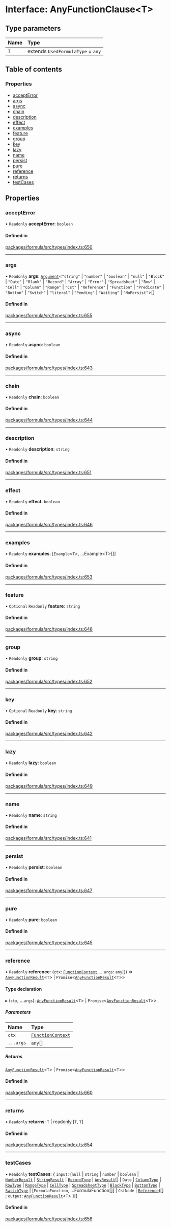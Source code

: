 # Interface: AnyFunctionClause<T\>

## Type parameters

| Name | Type                              |
| :--- | :-------------------------------- |
| `T`  | extends `UsedFormulaType` = `any` |

## Table of contents

### Properties

- [acceptError](AnyFunctionClause.md#accepterror)
- [args](AnyFunctionClause.md#args)
- [async](AnyFunctionClause.md#async)
- [chain](AnyFunctionClause.md#chain)
- [description](AnyFunctionClause.md#description)
- [effect](AnyFunctionClause.md#effect)
- [examples](AnyFunctionClause.md#examples)
- [feature](AnyFunctionClause.md#feature)
- [group](AnyFunctionClause.md#group)
- [key](AnyFunctionClause.md#key)
- [lazy](AnyFunctionClause.md#lazy)
- [name](AnyFunctionClause.md#name)
- [persist](AnyFunctionClause.md#persist)
- [pure](AnyFunctionClause.md#pure)
- [reference](AnyFunctionClause.md#reference)
- [returns](AnyFunctionClause.md#returns)
- [testCases](AnyFunctionClause.md#testcases)

## Properties

### <a id="accepterror" name="accepterror"></a> acceptError

• `Readonly` **acceptError**: `boolean`

#### Defined in

[packages/formula/src/types/index.ts:650](https://github.com/mashcard/mashcard/blob/main/packages/formula/src/types/index.ts#L650)

---

### <a id="args" name="args"></a> args

• `Readonly` **args**: [`Argument`](Argument.md)<`"string"` \| `"number"` \| `"boolean"` \| `"null"` \| `"Block"` \| `"Date"` \| `"Blank"` \| `"Record"` \| `"Array"` \| `"Error"` \| `"Spreadsheet"` \| `"Row"` \| `"Cell"` \| `"Column"` \| `"Range"` \| `"Cst"` \| `"Reference"` \| `"Function"` \| `"Predicate"` \| `"Button"` \| `"Switch"` \| `"literal"` \| `"Pending"` \| `"Waiting"` \| `"NoPersist"`\>[]

#### Defined in

[packages/formula/src/types/index.ts:655](https://github.com/mashcard/mashcard/blob/main/packages/formula/src/types/index.ts#L655)

---

### <a id="async" name="async"></a> async

• `Readonly` **async**: `boolean`

#### Defined in

[packages/formula/src/types/index.ts:643](https://github.com/mashcard/mashcard/blob/main/packages/formula/src/types/index.ts#L643)

---

### <a id="chain" name="chain"></a> chain

• `Readonly` **chain**: `boolean`

#### Defined in

[packages/formula/src/types/index.ts:644](https://github.com/mashcard/mashcard/blob/main/packages/formula/src/types/index.ts#L644)

---

### <a id="description" name="description"></a> description

• `Readonly` **description**: `string`

#### Defined in

[packages/formula/src/types/index.ts:651](https://github.com/mashcard/mashcard/blob/main/packages/formula/src/types/index.ts#L651)

---

### <a id="effect" name="effect"></a> effect

• `Readonly` **effect**: `boolean`

#### Defined in

[packages/formula/src/types/index.ts:646](https://github.com/mashcard/mashcard/blob/main/packages/formula/src/types/index.ts#L646)

---

### <a id="examples" name="examples"></a> examples

• `Readonly` **examples**: [`Example`<`T`\>, ...Example<T\>[]]

#### Defined in

[packages/formula/src/types/index.ts:653](https://github.com/mashcard/mashcard/blob/main/packages/formula/src/types/index.ts#L653)

---

### <a id="feature" name="feature"></a> feature

• `Optional` `Readonly` **feature**: `string`

#### Defined in

[packages/formula/src/types/index.ts:648](https://github.com/mashcard/mashcard/blob/main/packages/formula/src/types/index.ts#L648)

---

### <a id="group" name="group"></a> group

• `Readonly` **group**: `string`

#### Defined in

[packages/formula/src/types/index.ts:652](https://github.com/mashcard/mashcard/blob/main/packages/formula/src/types/index.ts#L652)

---

### <a id="key" name="key"></a> key

• `Optional` `Readonly` **key**: `string`

#### Defined in

[packages/formula/src/types/index.ts:642](https://github.com/mashcard/mashcard/blob/main/packages/formula/src/types/index.ts#L642)

---

### <a id="lazy" name="lazy"></a> lazy

• `Readonly` **lazy**: `boolean`

#### Defined in

[packages/formula/src/types/index.ts:649](https://github.com/mashcard/mashcard/blob/main/packages/formula/src/types/index.ts#L649)

---

### <a id="name" name="name"></a> name

• `Readonly` **name**: `string`

#### Defined in

[packages/formula/src/types/index.ts:641](https://github.com/mashcard/mashcard/blob/main/packages/formula/src/types/index.ts#L641)

---

### <a id="persist" name="persist"></a> persist

• `Readonly` **persist**: `boolean`

#### Defined in

[packages/formula/src/types/index.ts:647](https://github.com/mashcard/mashcard/blob/main/packages/formula/src/types/index.ts#L647)

---

### <a id="pure" name="pure"></a> pure

• `Readonly` **pure**: `boolean`

#### Defined in

[packages/formula/src/types/index.ts:645](https://github.com/mashcard/mashcard/blob/main/packages/formula/src/types/index.ts#L645)

---

### <a id="reference" name="reference"></a> reference

• `Readonly` **reference**: (`ctx`: [`FunctionContext`](FunctionContext.md), ...`args`: `any`[]) => [`AnyFunctionResult`](../README.md#anyfunctionresult)<`T`\> \| `Promise`<[`AnyFunctionResult`](../README.md#anyfunctionresult)<`T`\>\>

#### Type declaration

▸ (`ctx`, ...`args`): [`AnyFunctionResult`](../README.md#anyfunctionresult)<`T`\> \| `Promise`<[`AnyFunctionResult`](../README.md#anyfunctionresult)<`T`\>\>

##### Parameters

| Name      | Type                                    |
| :-------- | :-------------------------------------- |
| `ctx`     | [`FunctionContext`](FunctionContext.md) |
| `...args` | `any`[]                                 |

##### Returns

[`AnyFunctionResult`](../README.md#anyfunctionresult)<`T`\> \| `Promise`<[`AnyFunctionResult`](../README.md#anyfunctionresult)<`T`\>\>

#### Defined in

[packages/formula/src/types/index.ts:660](https://github.com/mashcard/mashcard/blob/main/packages/formula/src/types/index.ts#L660)

---

### <a id="returns" name="returns"></a> returns

• `Readonly` **returns**: `T` \| readonly [`T`, `T`]

#### Defined in

[packages/formula/src/types/index.ts:654](https://github.com/mashcard/mashcard/blob/main/packages/formula/src/types/index.ts#L654)

---

### <a id="testcases" name="testcases"></a> testCases

• `Readonly` **testCases**: { `input`: (`null` \| `string` \| `number` \| `boolean` \| [`NumberResult`](NumberResult.md) \| [`StringResult`](StringResult.md) \| [`RecordType`](RecordType.md) \| [`AnyResult`](../README.md#anyresult)[] \| `Date` \| [`ColumnType`](ColumnType.md) \| [`RowType`](RowType.md) \| [`RangeType`](RangeType.md) \| [`CellType`](CellType.md) \| [`SpreadsheetType`](SpreadsheetType.md) \| [`BlockType`](BlockType.md) \| [`ButtonType`](ButtonType.md) \| [`SwitchType`](SwitchType.md) \| [`FormulaFunction`, ...FormulaFunction[]] \| `CstNode` \| [`Reference`](../README.md#reference))[] ; `output`: [`AnyFunctionResult`](../README.md#anyfunctionresult)<`T`\> }[]

#### Defined in

[packages/formula/src/types/index.ts:656](https://github.com/mashcard/mashcard/blob/main/packages/formula/src/types/index.ts#L656)
